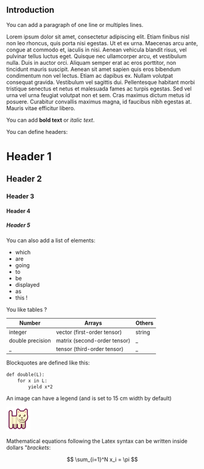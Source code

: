 ## Introduction

You can add a paragraph of one line or multiples lines.

Lorem ipsum dolor sit amet, consectetur adipiscing elit. Etiam finibus nisl non leo rhoncus, quis porta nisi egestas. Ut et ex urna. Maecenas arcu ante, congue at commodo et, iaculis in nisi. Aenean vehicula blandit risus, vel pulvinar tellus luctus eget. Quisque nec ullamcorper arcu, et vestibulum nulla. Duis in auctor orci. Aliquam semper erat ac eros porttitor, non tincidunt mauris suscipit. Aenean sit amet sapien quis eros bibendum condimentum non vel lectus. Etiam ac dapibus ex. Nullam volutpat consequat gravida. Vestibulum vel sagittis dui. Pellentesque habitant morbi tristique senectus et netus et malesuada fames ac turpis egestas. Sed vel urna vel urna feugiat volutpat non et sem. Cras maximus dictum metus id posuere. Curabitur convallis maximus magna, id faucibus nibh egestas at. Mauris vitae efficitur libero.

You can add **bold text** or *italic text*.

You can define headers:

# Header 1

## Header 2

### Header 3

#### Header 4

##### Header 5


You can also add a list of elements:
* which
* are
* going
* to 
* be 
* displayed
* as 
* this !



You like tables ?

| **Number**       | **Arrays**                            | **Others** |     
|------------------|---------------------------------------|------------|
| integer          | vector (first-order tensor)           | string     |
| double precision | matrix (second-order tensor)          |     _      |
|         _        | tensor (third-order tensor)           |     _      |




Blockquotes are defined like this:

```
def double(L):
    for x in L:
        yield x*2
```

An image can have a legend (and is set to 15 cm width by default)

![legend](example/images/cat.png)

Mathematical equations following the Latex syntax can be written inside dollars \"*brackets*:

$$ \sum_{i=1}^N x_i = \pi $$
